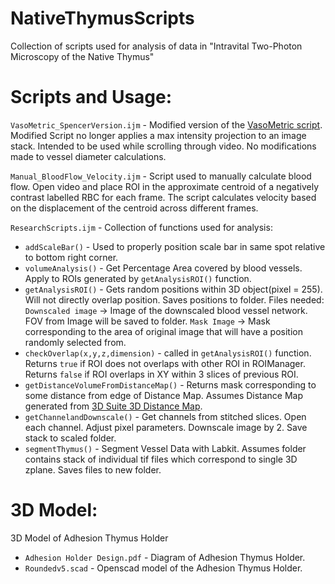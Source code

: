 # NativeThymusScripts
Collection of scripts used for analysis of data in "Intravital Two-Photon Microscopy of the Native Thymus"

# Scripts and Usage:
`VasoMetric_SpencerVersion.ijm` - Modified version of the [VasoMetric script](https://github.com/mcdowellkonnor/ResearchMacros). Modified Script no longer applies a max intensity projection to an image stack. Intended to be used while scrolling through video. No modifications made to vessel diameter calculations. 

`Manual_BloodFlow_Velocity.ijm` - Script used to manually calculate blood flow. Open video and place ROI in the approximate centroid of a negatively contrast labelled RBC for each frame. The script calculates velocity based on the displacement of the centroid across different frames. 

`ResearchScripts.ijm` - Collection of functions used for analysis:

- `addScaleBar()` - Used to properly position scale bar in same spot relative to bottom right corner.
- `volumeAnalysis()` - Get Percentage Area covered by blood vessels. Apply to ROIs generated by `getAnalysisROI()` function.
- `getAnalysisROI()` - Gets random positions within 3D object(pixel = 255). Will not directly overlap position. Saves positions to folder. Files needed: `Downscaled image` -> Image of the downscaled blood vessel network. FOV from Image will be saved to folder. `Mask Image` -> Mask corresponding to the area of original image that will have a position randomly selected from.
- `checkOverlap(x,y,z,dimension)` - called in `getAnalysisROI()` function. Returns `true` if ROI does not overlaps with other ROI in ROIManager. Returns `false` if ROI overlaps in XY within 3 slices of previous ROI.
- `getDistanceVolumeFromDistanceMap()` - Returns mask corresponding to some distance from edge of Distance Map. Assumes Distance Map generated from [3D Suite 3D Distance Map](https://mcib3d.frama.io/3d-suite-imagej/plugins/Binary/3D-Distance-Map-EVF/).
- `getChannelandDownscale()` - Get channels from stitched slices. Open each channel. Adjust pixel parameters. Downscale image by 2. Save stack to scaled folder.
- `segmentThymus()` - Segment Vessel Data with Labkit. Assumes folder contains stack of individual tif files which correspond to single 3D zplane. Saves files to new folder.

# 3D Model:
3D Model of Adhesion Thymus Holder
- `Adhesion Holder Design.pdf` - Diagram of Adhesion Thymus Holder.
- `Roundedv5.scad` - Openscad model of the Adhesion Thymus Holder.
